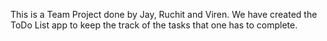 This is a Team Project done by Jay, Ruchit and Viren.
We have created the ToDo List app to keep the track of the tasks that one has to complete.